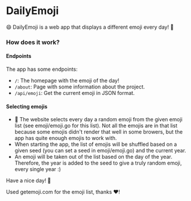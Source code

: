 # DailyEmoji

😄 DailyEmoji is a web app that displays a different emoji every day! 🍪

### How does it work?

#### Endpoints
The app has some endpoints:
* ``/``: The homepage with the emoji of the day!
* ``/about``: Page with some information about the project.
* ``/api/emoji``: Get the current emoji in JSON format.

#### Selecting emojis
* 🎲 The website selects every day a random emoji from the given emoji list (see emoji/emoji.go for this list).
Not all the emojis are in that list because some emojis didn't render that well in some browers, but the app has quite enough emojis to work with.
* When starting the app, the list of emojis will be shuffled based on a given seed (you can set a seed in emoji/emoji.go) 
and the current year. 
* An emoji will be taken out of the list based on the day of the year. Therefore, the year is added
to the seed to give a truly random emoji, every single year :)


Have a nice day! 👋

Used getemoji.com for the emoji list, thanks ♥️!